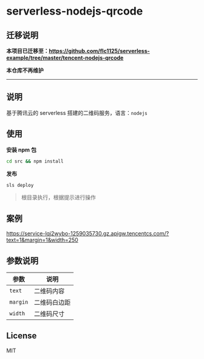 # serverless-nodejs-qrcode

## 迁移说明

**本项目已迁移至：https://github.com/flc1125/serverless-example/tree/master/tencent-nodejs-qrcode**

**本仓库不再维护**

----

## 说明

基于腾讯云的 serverless 搭建的二维码服务，语言：`nodejs`

## 使用

**安装 npm 包**

```sh
cd src && npm install
```

**发布**

```sh
sls deploy
```

> 根目录执行，根据提示进行操作

## 案例

https://service-lqj2wybo-1259035730.gz.apigw.tencentcs.com/?text=1&margin=1&width=250

## 参数说明

|参数|说明|
|----|----|
|`text`|二维码内容|
|`margin`|二维码白边距|
|`width`|二维码尺寸|

## License

MIT
